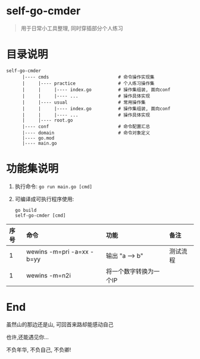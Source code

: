 # self-go-cmder
> 用于日常小工具整理, 同时穿插部分个人练习

# 目录说明
```text
self-go-cmder
      |---- cmds                          # 命令操作实现集
      |     |---- practice                # 个人练习操作集
      |     |     |---- index.go          # 操作集组装, 面向conf
      |     |     |---- ...               # 操作具体实现
      |     |---- usual                   # 常用操作集
      |     |     |---- index.go          # 操作集组装, 面向conf
      |     |     |---- ...               # 操作具体实现        
      |     |---- root.go
      |---- conf                          # 命令配置汇总
      |---- domain                        # 命令对象定义
      |---- go.mod
      |---- main.go
```

# 功能集说明
1. 执行命令: `go run main.go [cmd]`

2. 可编译成可执行程序使用: 
    ```shell
    go build
    self-go-cmder [cmd]
    ```

|  序号 |         命令                   |                 功能                                        |              备注           |
|:-----|:------------------------------|:------------------------------------------------------------|:---------------------------|
| 1    | wewins -m=pri -a=xx -b=yy     | 输出 "a --> b"                                               | 测试流程                    |
| 1    | wewins -m=n2i                 | 将一个数字转换为一个IP                                          |                            |



# End
虽然山的那边还是山, 可回首来路却能感动自己

也许,还能遇见你...

不负年华, 不负自己, 不负卿!